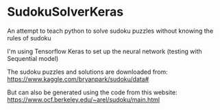 # SudokuSolverKeras

An attempt to teach python to solve sudoku puzzles without knowing the rules of sudoku

I'm using Tensorflow Keras to set up the neural network (testing with Sequential model)

The sudoku puzzles and solutions are downloaded from: 
https://www.kaggle.com/bryanpark/sudoku/data#

But can also be generated using the code from this website: 
https://www.ocf.berkeley.edu/~arel/sudoku/main.html
